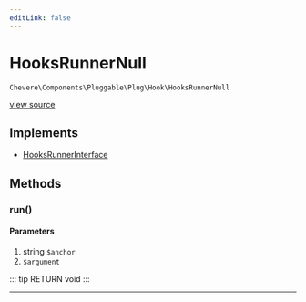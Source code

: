 ```yaml
---
editLink: false
---
```


# HooksRunnerNull

`Chevere\Components\Pluggable\Plug\Hook\HooksRunnerNull`

[view source](https://github.com/chevere/chevere/blob/master/src/Chevere/Components/Pluggable/Plug/Hook/HooksRunnerNull.php)

## Implements

- [HooksRunnerInterface](../../../../Interfaces/Pluggable/Plug/Hook/HooksRunnerInterface.md)

## Methods

### run()

#### Parameters

1. string `$anchor`
2.  `$argument`

::: tip RETURN
void
:::

---
